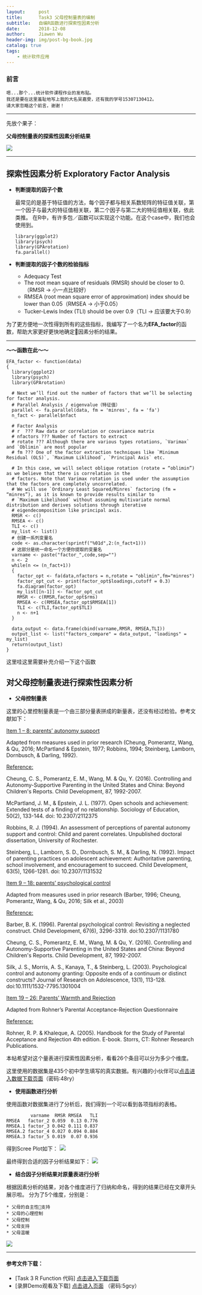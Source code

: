 ```yaml
---
layout:     post
title:      Task3 父母控制量表的编制
subtitle:   自编R函数进行探索性因素分析
date:       2018-12-08
author:     Jiawen Wu
header-img: img/post-bg-book.jpg
catalog: true
tags:
    - 统计软件应用
---
```


### 前言

	嗯...那个...统计软件课程作业的发布贴。
	我还是要在这里羞耻地写上我的大名吴嘉雯，还有我的学号15307130412。
	请大家忽略这个前言，谢谢！

***	
先放个果子：

**父母控制量表的探索性因素分析结果**

![](https://ws2.sinaimg.cn/large/006tNbRwgy1fxznjs6y8jj30q30gyjy9.jpg)

***

## 探索性因素分析 Exploratory Factor Analysis
- **判断提取的因子个数**
	
	最常见的是基于特征值的方法，每个因子都与相关系数矩阵的特征值关联，第一个因子与最大的特征值相关联，第二个因子与第二大的特征值相关联，依此类推。
	在R中，有许多包／函数可以实现这个功能。在这个case中，我们也会使用到。

	```
	library(ggplot2)
	library(psych)
	library(GPArotation)
	fa.parallel()
	```
- **判断提取的因子个数的检验指标**
	* Adequacy Test
	* The root mean square of residuals (RMSR) should be closer to 0. 
	（RMSR -> 小一点比较好）
	* RMSEA (root mean square error of approximation) index should be lower than 0.05（RMSEA ->  小于0.05）
	* Tucker-Lewis Index (TLI) should be over 0.9（TLI -> 应该要大于0.9）

为了更方便地一次性得到所有的这些指标，我编写了一个名为**EFA_factor**的函数，帮助大家更好更快地确定因素分析的结果。

***

**～～函数在此～～**

```
EFA_factor <- function(data)
{
  library(ggplot2)
  library(psych)
  library(GPArotation)
  
  # Next we’ll find out the number of factors that we’ll be selecting for factor analysis. 
  # Parallel Analysis / eigenvalue（特征值） 
  parallel <- fa.parallel(data, fm = 'minres', fa = 'fa')
  n_fact <- parallel$nfact
  
  # Factor Analysis
  # r  ??? Raw data or correlation or covariance matrix
  # nfactors ??? Number of factors to extract
  # rotate ??? Although there are various types rotations, `Varimax` and `Oblimin` are most popular
  # fm ??? One of the factor extraction techniques like `Minimum Residual (OLS)`, `Maximum Liklihood`, `Principal Axis` etc.
  
  # In this case, we will select oblique rotation (rotate = “oblimin”) as we believe that there is correlation in the 
  # factors. Note that Varimax rotation is used under the assumption that the factors are completely uncorrelated. 
  # We will use `Ordinary Least Squared/Minres` factoring (fm = “minres”), as it is known to provide results similar to
  # `Maximum Likelihood` without assuming multivariate normal distribution and derives solutions through iterative 
  # eigendecomposition like principal axis.
  RMSR <- c()
  RMSEA <- c()
  TLI <- c()
  my_list <- list()
  # 创建一系列变量名
  code <- as.character(sprintf("%01d",2:(n_fact+1)))
  # 这部分是统一命名一个方便你提取的变量名
  varname <- paste("factor_",code,sep="")
  n <- 2
  while(n <= (n_fact+1))
  {
    factor_opt <- fa(data,nfactors = n,rotate = "oblimin",fm="minres")
    factor_opt_cut <- print(factor_opt$loadings,cutoff = 0.3)
    fa.diagram(factor_opt)
    my_list[[n-1]] <- factor_opt_cut
    RMSR <- c(RMSR,factor_opt$rms)
    RMSEA <- c(RMSEA,factor_opt$RMSEA[1])
    TLI <- c(TLI,factor_opt$TLI)
    n <- n+1
  }
  
  data_output <- data.frame(cbind(varname,RMSR, RMSEA,TLI))
  output_list <- list("factors_compare" = data_output, "loadings" = my_list)
  return(output_list) 
}
```
这里哇这里需要补充介绍一下这个函数

## 对父母控制量表进行探索性因素分析

- **父母控制量表**

这里的心里控制量表是一个由三部分量表拼成的新量表，还没有经过检验。参考文献如下：

<u>Item 1 – 8: parents’ autonomy support</u>

Adapted from measures used in prior research (Cheung, Pomerantz, Wang, & Qu, 2016; McPartland & Epstein, 1977; Robbins, 1994; Steinberg, Lamborn, Dornbusch, & Darling, 1992).

<u>Reference:</u>

Cheung, C. S., Pomerantz, E. M., Wang, M. & Qu, Y. (2016). Controlling and Autonomy-Supportive Parenting in the United States and China: Beyond Children's Reports. Child Development, 87, 1992-2007.

McPartland, J. M., & Epstein, J. L. (1977). Open schools and achievement: Extended tests of a finding of no relationship. Sociology of Education, 50(2), 133-144. doi: 10.2307/2112375

Robbins, R. J. (1994). An assessment of perceptions of parental autonomy support and control: Child and parent correlates. Unpublished doctoral dissertation, University of Rochester.

Steinberg, L., Lamborn, S. D., Dornbusch, S. M., & Darling, N. (1992). Impact of parenting practices on adolescent achievement: Authoritative parenting, school involvement, and encouragement to succeed. Child Development, 63(5), 1266-1281. doi: 10.2307/1131532

<u>Item 9 – 18: parents’ psychological control</u>

Adapted from measures used in prior research (Barber, 1996; Cheung, Pomerantz, Wang, & Qu, 2016; Silk et al., 2003)

<u>Reference:</u>

Barber, B. K. (1996). Parental psychological control: Revisiting a neglected construct. Child Development, 67(6), 3296-3319. doi:10.2307/1131780

Cheung, C. S., Pomerantz, E. M., Wang, M. & Qu, Y. (2016). Controlling and Autonomy-Supportive Parenting in the United States and China: Beyond Children's Reports. Child Development, 87, 1992-2007.

Silk, J. S., Morris, A. S., Kanaya, T., & Steinberg, L. (2003). Psychological control and autonomy granting: Opposite ends of a continuum or distinct constructs? Journal of Research on Adolescence, 13(1), 113-128. doi:10.1111/1532-7795.1301004

<u>Item 19 – 26: Parents’ Warmth and Rejection</u>

Adapted from Rohner’s Parental Acceptance-Rejection Questionnaire

<u>Reference:</u>

Rohner, R. P. & Khaleque, A. (2005). Handbook for the Study of Parental Acceptance and Rejection 4th edition. E-book. Storrs, CT: Rohner Research Publications. 

本帖希望对这个量表进行探索性因素分析，看看26个条目可以分为多少个维度。

这里使用的数据集是435个初中学生填写的真实数据。有兴趣的小伙伴可以<a href="https://pan.baidu.com/s/1KZ07ljjUrqwck-7-HVVN0g">点击进入数据下载页面</a>（密码:48ry）

- **使用函数进行分析**

使用函数对数据集进行了分析后，我们得到一个可以看到各项指标的表格。
```
         varname  RMSR RMSEA   TLI
RMSEA   factor_2 0.059  0.13 0.776
RMSEA.1 factor_3 0.042 0.111 0.837
RMSEA.2 factor_4 0.027 0.094 0.884
RMSEA.3 factor_5 0.019  0.07 0.936
```
得到Scree Plot如下：
![](https://ws1.sinaimg.cn/large/006tNbRwgy1fxzngt69jbj30xr0u0qv5.jpg)

最终得到合适的因子分析结果如下：
![](https://ws4.sinaimg.cn/large/006tNbRwgy1fxzmdczzikj30u00u0qv6.jpg)

- **结合因子分析结果对原量表进行分析**

根据因素分析的结果，对各个维度进行了归纳和命名，得到的结果已经在文章开头展示啦。
分为了5个维度，分别是：

	* 父母的自主性支持
	* 父母的心理控制
	* 父母控制
	* 父母支持
	* 父母温暖

![](https://ws2.sinaimg.cn/large/006tNbRwgy1fxznjs6y8jj30q30gyjy9.jpg)

***

#### 参考文件下载：
- [Task 3 R Function 代码] 
<a href="https://github.com/BrokenCrayons/Task3_R_Function" >点击进入下载页面</a>
- [录屏Demo观看及下载]
<a href="https://pan.baidu.com/s/1k5eoJ3cxgw-unCfcPH_8_A">点击进入页面</a>
（密码:5gcy）
